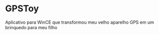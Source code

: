 # GPSToy
Aplicativo para WinCE que transformou meu velho aparelho GPS em um brinquedo para meu filho
